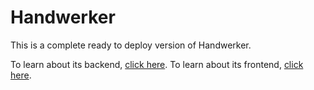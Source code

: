 # Handwerker

This is a complete ready to deploy version of Handwerker. 

To learn about its backend, [click here](https://github.com/EresDev/Handwerker).
To learn about its frontend, [click here](https://github.com/EresDev/handwerker-spa).
